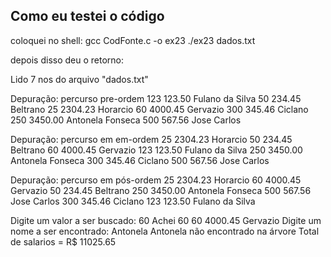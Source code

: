 ## Como eu testei o código

coloquei no shell:
gcc CodFonte.c -o ex23
./ex23 dados.txt

depois disso deu o retorno:

Lido 7 nos do arquivo "dados.txt"

Depuração: percurso pre-ordem
123 123.50 Fulano da Silva
50 234.45 Beltrano
25 2304.23 Horarcio 
60 4000.45 Gervazio
300 345.46 Ciclano
250 3450.00 Antonela Fonseca
500 567.56 Jose Carlos

Depuração: percurso em em-ordem
25 2304.23 Horarcio 
50 234.45 Beltrano
60 4000.45 Gervazio
123 123.50 Fulano da Silva
250 3450.00 Antonela Fonseca
300 345.46 Ciclano
500 567.56 Jose Carlos

Depuração: percurso em pós-ordem
25 2304.23 Horarcio 
60 4000.45 Gervazio
50 234.45 Beltrano
250 3450.00 Antonela Fonseca
500 567.56 Jose Carlos
300 345.46 Ciclano
123 123.50 Fulano da Silva

Digite um valor a ser buscado:
60
Achei 60
60 4000.45 Gervazio
Digite um nome a ser encontrado:
Antonela
Antonela não encontrado na árvore
Total de salarios = R$ 11025.65
